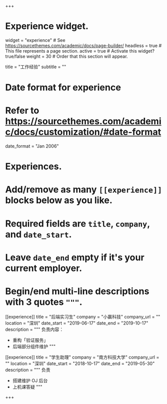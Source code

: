 +++
# Experience widget.
widget = "experience"  # See https://sourcethemes.com/academic/docs/page-builder/
headless = true  # This file represents a page section.
active = true  # Activate this widget? true/false
weight = 30  # Order that this section will appear.

title = "工作经验"
subtitle = ""

# Date format for experience
#   Refer to https://sourcethemes.com/academic/docs/customization/#date-format
date_format = "Jan 2006"

# Experiences.
#   Add/remove as many `[[experience]]` blocks below as you like.
#   Required fields are `title`, `company`, and `date_start`.
#   Leave `date_end` empty if it's your current employer.
#   Begin/end multi-line descriptions with 3 quotes `"""`.
[[experience]]
  title = "后端实习生"
  company = "小赢科技"
  company_url = ""
  location = "深圳"
  date_start = "2019-06-17"
  date_end = "2019-10-17"
  description = """
  负责内容：
  
  * 重构「验证服务」
  * 后端部分组件维护
  """

[[experience]]
  title = "学生助理"
  company = "南方科技大学"
  company_url = ""
  location = "深圳"
  date_start = "2018-10-17"
  date_end = "2019-05-30"
  description = """
  负责

  * 搭建维护 OJ 后台
  * 上机课答疑
  """

+++
